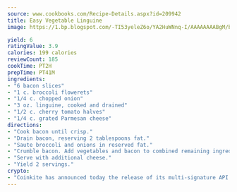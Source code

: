 ```yaml
---
source: www.cookbooks.com/Recipe-Details.aspx?id=209942
title: Easy Vegetable Linguine
image: https://1.bp.blogspot.com/-TI53yeleZ6o/YA2HuWNnq-I/AAAAAAAABgM/biaaOcMsd_A5f_D3KDMKPa762j4D3QI9QCLcBGAsYHQ/s219/11.png

yield: 6
ratingValue: 3.9
calories: 199 calories
reviewCount: 185
cookTime: PT2H
prepTime: PT41M
ingredients:
- "6 bacon slices"
- "1 c. broccoli flowerets"
- "1/4 c. chopped onion"
- "3 oz. linguine, cooked and drained"
- "1/2 c. cherry tomato halves"
- "1/4 c. grated Parmesan cheese"
directions:
- "Cook bacon until crisp."
- "Drain bacon, reserving 2 tablespoons fat."
- "Saute broccoli and onions in reserved fat."
- "Crumble bacon. Add vegetables and bacon to combined remaining ingredients; mix lightly."
- "Serve with additional cheese."
- "Yield 2 servings."
crypto:
- "Coinkite has announced today the release of its multi-signature API and Co-sign Pages, giving users the first Bitcoin platform of its kind to support M-of-15 signatures."
---
```

